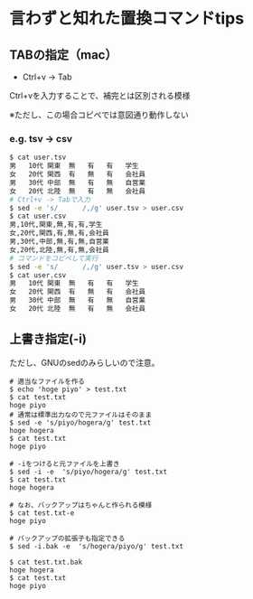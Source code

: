 # 言わずと知れた置換コマンドtips
## TABの指定（mac）
* Ctrl+v -> Tab

Ctrl+vを入力することで、補完とは区別される模様

※ただし、この場合コピペでは意図通り動作しない

### e.g. tsv -> csv
```bash
$ cat user.tsv
男	10代	関東	無	有	有	学生
女	20代	関西	有	無	有	会社員
男	30代	中部	無	有	無	自営業
女	20代	北陸	無	有	無	会社員
# Ctrl+v -> Tabで入力
$ sed -e 's/      /,/g' user.tsv > user.csv
$ cat user.csv
男,10代,関東,無,有,有,学生
女,20代,関西,有,無,有,会社員
男,30代,中部,無,有,無,自営業
女,20代,北陸,無,有,無,会社員
# コマンドをコピペして実行
$ sed -e 's/      /,/g' user.tsv > user.csv
$ cat user.csv
男	10代	関東	無	有	有	学生
女	20代	関西	有	無	有	会社員
男	30代	中部	無	有	無	自営業
女	20代	北陸	無	有	無	会社員
```

## 上書き指定(-i)
ただし、GNUのsedのみらしいので注意。


```
# 適当なファイルを作る
$ echo 'hoge piyo' > test.txt
$ cat test.txt
hoge piyo
# 通常は標準出力なので元ファイルはそのまま
$ sed -e 's/piyo/hogera/g' test.txt
hoge hogera
$ cat test.txt
hoge piyo

# -iをつけると元ファイルを上書き
$ sed -i -e  's/piyo/hogera/g' test.txt
$ cat test.txt
hoge hogera

# なお、バックアップはちゃんと作られる模様
$ cat test.txt-e
hoge piyo

# バックアップの拡張子も指定できる
$ sed -i.bak -e  's/hogera/piyo/g' test.txt

$ cat test.txt.bak
hoge hogera
$ cat test.txt
hoge piyo
```

